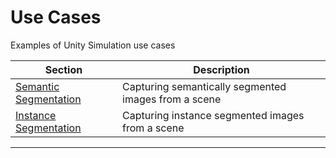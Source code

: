# Use Cases
Examples of Unity Simulation use cases



| Section | Description |
|---|---|
|[Semantic Segmentation](semantic-segmentation.md) | Capturing semantically segmented images from a scene|
|[Instance Segmentation](instance-segmentation.md) | Capturing instance segmented images from a scene|

---
